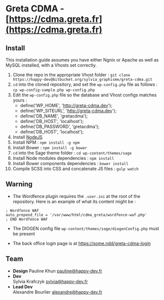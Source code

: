 # Greta CDMA - [https://cdma.greta.fr](https://cdma.greta.fr)

## Install

This installation guide assumes you have either Ngnix or Apache as well as MySQL installed, with a Vhosts set correctly.

1.  Clone the repo in the appropriate Vhost folder : `git clone https://happy-dev@bitbucket.org/sylvia_graphisme/greta-cdma.git`
2.  `cd` into the cloned repository, and set the `wp-config.php` file as follows : 
`cp wp-config-sample.php wp-config.php`
3.  Edit the `wp-config.php` file so the database and Vhost configs matches yours : 
    -  define('WP_HOME',     'http://greta-cdma.dev');
    -  define('WP_SITEURL',  'http://greta-cdma.dev');
    -  define('DB_NAME',     'gretacdma');
    -  define('DB_HOST',     'localhost');
    -  define('DB_PASSWORD', 'gretacdma');
    -  define('DB_HOST',     'localhost');
3.  Install [NodeJS](https://nodejs.org/en/)
4.  Install NPM : `npm install -g npm`
5.  Install Bower : `npm install -g bower`
6.  `cd` into the Sage theme folder : `cd wp-content/themes/sage`
7.  Install Node modules dependencies : `npm install`
8.  Install Bower components dependencies : `bower install`
9.  Compile SCSS into CSS and concatenate JS files : `gulp watch`


## Warning
*  The Wordfence plugin requires the `.user.ini` at the root of the repository. Here is an example of what its content might be : 
```
; Wordfence WAF
auto_prepend_file = '/var/www/html/cdma_greta/wordfence-waf.php'
; END Wordfence WAF
```

*  The DIOGEN config file `wp-content/themes/sage/diogenConfig.php` must be present 

*  The back office login page is at https://some.ndd/greta-cdma-login


## Team
- __Design__
Pauline Khun [pauline@happy-dev.fr](mailto:pauline@happy-dev.fr)
- __Dev__  
Sylvia Krafczyk [sylvia@happy-dev.fr](mailto:sylvia@happy-dev.fr)
- __Lead Dev__  
Alexandre Bourlier [alexandre@happy-dev.fr](mailto:alexandre@happy-dev.fr)

